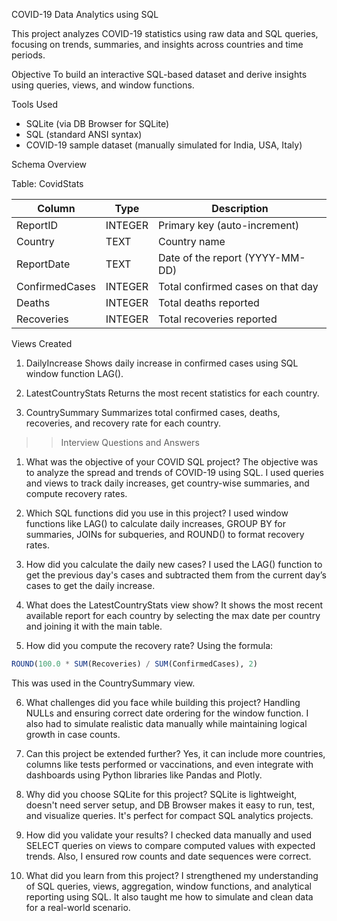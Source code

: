  COVID-19 Data Analytics using SQL

This project analyzes COVID-19 statistics using raw data and SQL queries, focusing on trends, summaries, and insights across countries and time periods.

Objective
To build an interactive SQL-based dataset and derive insights using queries, views, and window functions.

 Tools Used

* SQLite (via DB Browser for SQLite)
* SQL (standard ANSI syntax)
* COVID-19 sample dataset (manually simulated for India, USA, Italy)

 Schema Overview

Table: CovidStats

| Column         | Type    | Description                       |
| -------------- | ------- | --------------------------------- |
| ReportID       | INTEGER | Primary key (auto-increment)      |
| Country        | TEXT    | Country name                      |
| ReportDate     | TEXT    | Date of the report (YYYY-MM-DD)   |
| ConfirmedCases | INTEGER | Total confirmed cases on that day |
| Deaths         | INTEGER | Total deaths reported             |
| Recoveries     | INTEGER | Total recoveries reported         |

Views Created

1. DailyIncrease
   Shows daily increase in confirmed cases using SQL window function LAG().

2. LatestCountryStats
   Returns the most recent statistics for each country.

3. CountrySummary
   Summarizes total confirmed cases, deaths, recoveries, and recovery rate for each country.


>> Interview Questions and Answers

1. What was the objective of your COVID SQL project?
   The objective was to analyze the spread and trends of COVID-19 using SQL. I used queries and views to track daily increases, get country-wise summaries, and compute recovery rates.

2. Which SQL functions did you use in this project?
   I used window functions like LAG() to calculate daily increases, GROUP BY for summaries, JOINs for subqueries, and ROUND() to format recovery rates.

3. How did you calculate the daily new cases?
   I used the LAG() function to get the previous day's cases and subtracted them from the current day’s cases to get the daily increase.

4. What does the LatestCountryStats view show?
   It shows the most recent available report for each country by selecting the max date per country and joining it with the main table.

5. How did you compute the recovery rate?
   Using the formula:
```sql
ROUND(100.0 * SUM(Recoveries) / SUM(ConfirmedCases), 2)
```
This was used in the CountrySummary view.

6. What challenges did you face while building this project?
   Handling NULLs and ensuring correct date ordering for the window function. I also had to simulate realistic data manually while maintaining logical growth in case counts.

7. Can this project be extended further?
   Yes, it can include more countries, columns like tests performed or vaccinations, and even integrate with dashboards using Python libraries like Pandas and Plotly.

8. Why did you choose SQLite for this project?
   SQLite is lightweight, doesn't need server setup, and DB Browser makes it easy to run, test, and visualize queries. It's perfect for compact SQL analytics projects.

9. How did you validate your results?
   I checked data manually and used SELECT queries on views to compare computed values with expected trends. Also, I ensured row counts and date sequences were correct.

10. What did you learn from this project?
    I strengthened my understanding of SQL queries, views, aggregation, window functions, and analytical reporting using SQL. It also taught me how to simulate and clean data for a real-world scenario.
